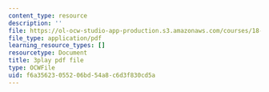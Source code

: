 ```yaml
---
content_type: resource
description: ''
file: https://ol-ocw-studio-app-production.s3.amazonaws.com/courses/18-01sc-single-variable-calculus-fall-2010/f6a35623055206bd54a8c6d3f830cd5a_apzEJCsycVM.pdf
file_type: application/pdf
learning_resource_types: []
resourcetype: Document
title: 3play pdf file
type: OCWFile
uid: f6a35623-0552-06bd-54a8-c6d3f830cd5a
---
```

